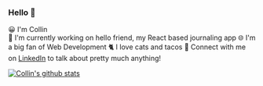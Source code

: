 ### Hello 👋

😀 I'm Collin <br />
🔬 I'm currently working on hello friend, my React based journaling app 
🌐 I'm a big fan of Web Development 
🐈 I love cats and tacos 
💬 Connect with me on [LinkedIn](https://www.linkedin.com/in/collin-pfeifer-5b77831a7/) to talk about pretty much anything! 

[![Collin's github stats](https://github-readme-stats.vercel.app/api?username=collinpfeifer)](https://github.com/anuraghazra/github-readme-stats)
